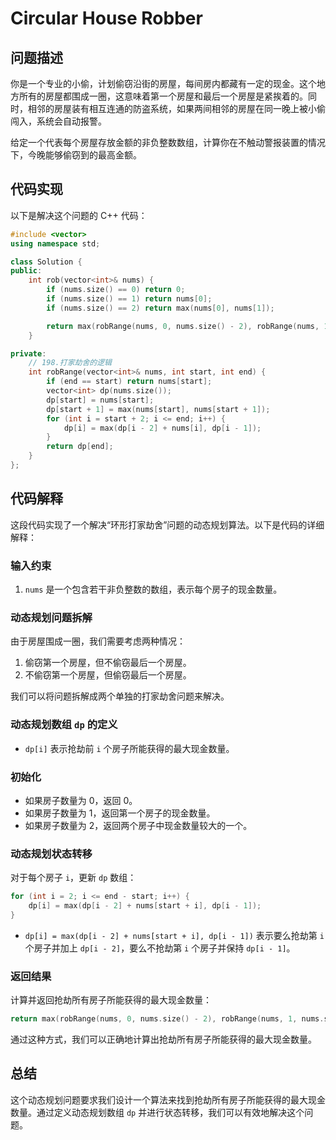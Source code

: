 # Circular House Robber

## 问题描述

你是一个专业的小偷，计划偷窃沿街的房屋，每间房内都藏有一定的现金。这个地方所有的房屋都围成一圈，这意味着第一个房屋和最后一个房屋是紧挨着的。同时，相邻的房屋装有相互连通的防盗系统，如果两间相邻的房屋在同一晚上被小偷闯入，系统会自动报警。

给定一个代表每个房屋存放金额的非负整数数组，计算你在不触动警报装置的情况下，今晚能够偷窃到的最高金额。

## 代码实现

以下是解决这个问题的 C++ 代码：

```cpp
#include <vector>
using namespace std;

class Solution {
public:
    int rob(vector<int>& nums) {
        if (nums.size() == 0) return 0;
        if (nums.size() == 1) return nums[0];
        if (nums.size() == 2) return max(nums[0], nums[1]);

        return max(robRange(nums, 0, nums.size() - 2), robRange(nums, 1, nums.size() - 1));
    }

private:
    // 198.打家劫舍的逻辑
    int robRange(vector<int>& nums, int start, int end) {
        if (end == start) return nums[start];
        vector<int> dp(nums.size());
        dp[start] = nums[start];
        dp[start + 1] = max(nums[start], nums[start + 1]);
        for (int i = start + 2; i <= end; i++) {
            dp[i] = max(dp[i - 2] + nums[i], dp[i - 1]);
        }
        return dp[end];
    }
};
```

## 代码解释

这段代码实现了一个解决“环形打家劫舍”问题的动态规划算法。以下是代码的详细解释：

### 输入约束

1. `nums` 是一个包含若干非负整数的数组，表示每个房子的现金数量。

### 动态规划问题拆解

由于房屋围成一圈，我们需要考虑两种情况：
1. 偷窃第一个房屋，但不偷窃最后一个房屋。
2. 不偷窃第一个房屋，但偷窃最后一个房屋。

我们可以将问题拆解成两个单独的打家劫舍问题来解决。

### 动态规划数组 `dp` 的定义

- `dp[i]` 表示抢劫前 `i` 个房子所能获得的最大现金数量。

### 初始化

- 如果房子数量为 0，返回 0。
- 如果房子数量为 1，返回第一个房子的现金数量。
- 如果房子数量为 2，返回两个房子中现金数量较大的一个。

### 动态规划状态转移

对于每个房子 `i`，更新 `dp` 数组：

```cpp
for (int i = 2; i <= end - start; i++) {
    dp[i] = max(dp[i - 2] + nums[start + i], dp[i - 1]);
}
```

- `dp[i] = max(dp[i - 2] + nums[start + i], dp[i - 1])` 表示要么抢劫第 `i` 个房子并加上 `dp[i - 2]`，要么不抢劫第 `i` 个房子并保持 `dp[i - 1]`。

### 返回结果

计算并返回抢劫所有房子所能获得的最大现金数量：

```cpp
return max(robRange(nums, 0, nums.size() - 2), robRange(nums, 1, nums.size() - 1));
```

通过这种方式，我们可以正确地计算出抢劫所有房子所能获得的最大现金数量。

## 总结

这个动态规划问题要求我们设计一个算法来找到抢劫所有房子所能获得的最大现金数量。通过定义动态规划数组 `dp` 并进行状态转移，我们可以有效地解决这个问题。
